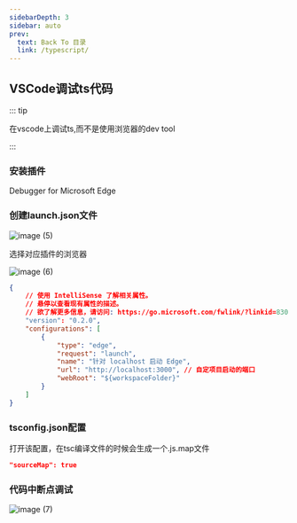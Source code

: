 ```yaml
---
sidebarDepth: 3
sidebar: auto
prev:
  text: Back To 目录
  link: /typescript/
---
```




## VSCode调试ts代码

::: tip

在vscode上调试ts,而不是使用浏览器的dev tool

:::

### 安装插件

Debugger for Microsoft Edge

### 创建launch.json文件

![image (5)](https://gitee.com/aeroxian/PictureRepos/raw/master../.vuepress/public/images//202111301159819.jpg)

选择对应插件的浏览器

![image (6)](https://gitee.com/aeroxian/PictureRepos/raw/master../.vuepress/public/images//202111301200931.jpg)

```json
{
    // 使用 IntelliSense 了解相关属性。 
    // 悬停以查看现有属性的描述。
    // 欲了解更多信息，请访问: https://go.microsoft.com/fwlink/?linkid=830387
    "version": "0.2.0",
    "configurations": [
        {
            "type": "edge",
            "request": "launch",
            "name": "针对 localhost 启动 Edge",
            "url": "http://localhost:3000", // 自定项目启动的端口
            "webRoot": "${workspaceFolder}"
        }
    ]
}
```

### tsconfig.json配置

打开该配置，在tsc编译文件的时候会生成一个.js.map文件

```json
"sourceMap": true
```



### 代码中断点调试

![image (7)](https://gitee.com/aeroxian/PictureRepos/raw/master../.vuepress/public/images//202111301205247.jpg)

